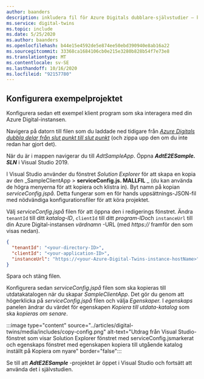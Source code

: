 ```yaml
---
author: baanders
description: inkludera fil för Azure Digitals dubblare-självstudier – konfigurera ett exempel projekt
ms.service: digital-twins
ms.topic: include
ms.date: 5/25/2020
ms.author: baanders
ms.openlocfilehash: b44e15e4592de5e874ee50ebd390940e8ab16a22
ms.sourcegitcommit: 33368ca1684106cb0e215e3280b828b54f7e73e8
ms.translationtype: MT
ms.contentlocale: sv-SE
ms.lasthandoff: 10/16/2020
ms.locfileid: "92157780"
---
```

## <a name="configure-the-sample-project"></a>Konfigurera exempelprojektet

Konfigurera sedan ett exempel klient program som ska interagera med din Azure Digital-instansen.

Navigera på datorn till filen som du laddade ned tidigare från [*Azure Digitals dubbla delar från slut punkt till slut punkt*](https://docs.microsoft.com/samples/azure-samples/digital-twins-samples/digital-twins-samples) (och zippa upp den om du inte redan har gjort det).

När du är i mappen navigerar du till _AdtSampleApp_. Öppna _**AdtE2ESample. SLN**_ i Visual Studio 2019. 

I Visual Studio använder du fönstret *Solution Explorer* för att skapa en kopia av den _SampleClientApp > **serviceConfig.js. MALLFIL** _ (du kan använda de högra menyerna för att kopiera och klistra in). Byt namn på kopian *serviceConfig.jspå*. Detta fungerar som en för hands uppsättnings-JSON-fil med nödvändiga konfigurationsfiler för att köra projektet.

Välj *serviceConfig.jspå* filen för att öppna den i redigerings fönstret. Ändra `tenantId` till ditt *katalog-ID*, `clientId` till ditt *program-ID*och `instanceUrl` till din Azure Digital-instansen *värdnamn* -URL (med *https://* framför den som visas nedan).

```json
{
  "tenantId": "<your-directory-ID>",
  "clientId": "<your-application-ID>",
  "instanceUrl": "https://<your-Azure-Digital-Twins-instance-hostName>"
}
```



Spara och stäng filen. 

Konfigurera sedan *serviceConfig.jspå* filen som ska kopieras till utdatakatalogen när du skapar *SampleClientApp*. Det gör du genom att högerklicka på *serviceConfig.jspå* filen och välja *Egenskaper.* I *egenskaps* panelen ändrar du värdet för egenskapen *Kopiera till utdata-katalog* som ska *kopieras om senare*.

:::image type="content" source="../articles/digital-twins/media/includes/copy-config.png" alt-text="Utdrag från Visual Studio-fönstret som visar Solution Explorer fönstret med serviceConfig.jsmarkerat och egenskaps fönstret med egenskapen kopiera till utgående katalog inställt på Kopiera om nyare" border="false":::

Se till att _**AdtE2ESample**_ -projektet är öppet i Visual Studio och fortsätt att använda det i självstudien.

